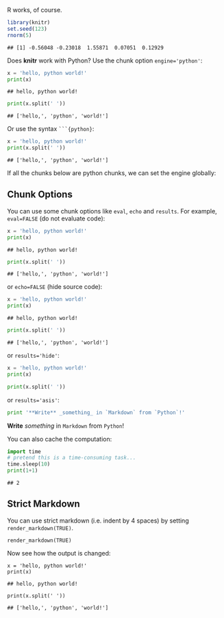 R works, of course.


```r
library(knitr)
set.seed(123)
rnorm(5)
```

```
## [1] -0.56048 -0.23018  1.55871  0.07051  0.12929
```

Does **knitr** work with Python? Use the chunk option `engine='python'`:


```python
x = 'hello, python world!'
print(x)
```

```
## hello, python world!
```

```python
print(x.split(' '))
```

```
## ['hello,', 'python', 'world!']
```

Or use the syntax ```` ```{python} ````:


```python
x = 'hello, python world!'
print(x.split(' '))
```

```
## ['hello,', 'python', 'world!']
```

If all the chunks below are python chunks, we can set the engine globally:



## Chunk Options

You can use some chunk options like `eval`, `echo` and `results`. For example, `eval=FALSE` (do not evaluate code):


```python
x = 'hello, python world!'
print(x)
```

```
## hello, python world!
```

```python
print(x.split(' '))
```

```
## ['hello,', 'python', 'world!']
```

or `echo=FALSE` (hide source code):


```python
x = 'hello, python world!'
print(x)
```

```
## hello, python world!
```

```python
print(x.split(' '))
```

```
## ['hello,', 'python', 'world!']
```

or `results='hide'`:


```python
x = 'hello, python world!'
print(x)
```

```python
print(x.split(' '))
```

or `results='asis'`:


```python
print '**Write** _something_ in `Markdown` from `Python`!'
```

**Write** _something_ in `Markdown` from `Python`!

You can also cache the computation:


```python
import time
# pretend this is a time-consuming task...
time.sleep(10)
print(1+1)
```

```
## 2
```

## Strict Markdown

You can use strict markdown (i.e. indent by 4 spaces) by setting `render_markdown(TRUE)`.


    render_markdown(TRUE)

Now see how the output is changed:


    x = 'hello, python world!'
    print(x)

    ## hello, python world!

    print(x.split(' '))

    ## ['hello,', 'python', 'world!']
